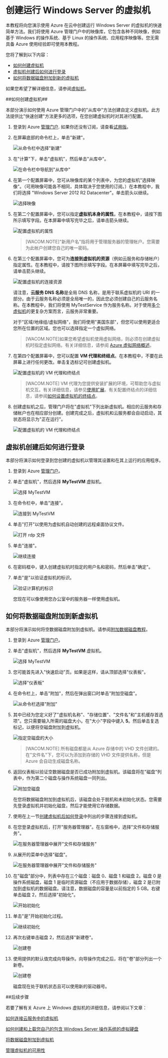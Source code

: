 # 创建运行 Windows Server 的虚拟机 #

本教程将向您演示使用 Azure 在云中创建运行 Windows Server 的虚拟机的快速简单方法。我们将使用 Azure 管理门户中的映像库，它包含各种不同映像，例如基于 Windows 的操作系统、基于 Linux 的操作系统、应用程序映像等。您无需具备 Azure 使用经验即可使用本教程。 

您将了解到以下内容：

- [如何创建虚拟机](#createvirtualmachine)
- [虚拟机创建后如何进行登录](#logon)
- [如何将数据磁盘附加到新的虚拟机](#attachdisk)

如果您希望了解详细信息，请参阅[虚拟机](http://go.microsoft.com/fwlink/p/?LinkID=271224)。


##<a id="createvirtualmachine"></a>如何创建虚拟机##

本部分演示如何使用 Azure 管理门户中的"从库中"方法创建自定义虚拟机。此方法提供比"快速创建"方法更多的选项，在您创建虚拟机时对其进行配置。


1. 登录到 Azure [管理门户](http://manage.windowsazure.cn). 如果你还没有订阅，请查看[试用版](/pricing/free-trial)。

2. 在屏幕底部的命令栏上，单击"新建"。

	![从命令栏中选择"新建"](./media/CreateVirtualMachineWindowsTutorial/commandbarnew.png)

3. 在"计算"下，单击"虚拟机"，然后单击"从库中"。

	![在命令栏中导航到"从库中"](./media/CreateVirtualMachineWindowsTutorial/fromgallery.png)
	
4. 在第一个配置屏幕中，您可从映像库的某个列表中，为您的虚拟机"选择映像"。（可用映像可能各不相同，具体取决于您使用的订阅。）在本教程中，我们将选择 "Windows Server 2012 R2 Datacenter"。单击箭头以继续。

	![选择映像](./media/CreateVirtualMachineWindowsTutorial/chooseimage.png)

5. 在第二个配置屏幕中，您可以指定**虚拟机本身的属性**。在本教程中，请按下图所示填写字段。在本屏幕中填写完毕之后，请单击箭头继续。

	![配置虚拟机的属性](./media/CreateVirtualMachineWindowsTutorial/vmconfiguration.png)

	>[WACOM.NOTE]"新用户名"指将用于管理服务器的管理帐户。您需要为此帐户创建您自己的唯一密码。

6. 在第三个配置屏幕中，您可为**连接到虚拟机的资源**（例如云服务和存储帐户）指定属性。在本教程中，请按下图所示填写字段。在本屏幕中填写完毕之后，请单击箭头继续。 

	![配置虚拟机的连接资源](./media/CreateVirtualMachineWindowsTutorial/resourceconfiguration.png)

	请注意，**云服务 DNS 名称**是全局 DNS 名称，是用于联系虚拟机的 URI 的一部分。由于云服务名称必须是全局唯一的，因此您必须创建自己的云服务名称。在本教程中，我们将使用 MyTestService 作为服务名称。对于使用[多个虚拟机](http://azure.microsoft.com/zh-cn/documentation/articles/virtual-machines-linux-classic-connect-vms)的更复杂方案而言，云服务非常重要。
 
	对于"区域/地缘组/虚拟网络"，我们将使用"美国东部"，但您可以使用更适合您所在位置的区域。您也可以选择指定一个虚拟网络。
 
	>[WACOM.NOTE]如果您希望虚拟机使用虚拟网络，则必须在创建虚拟机时指定虚拟网络。有关详细信息，请参阅 [Azure 虚拟网络概述](http://go.microsoft.com/fwlink/p/?LinkID=294063)。

7. 在第四个配置屏幕中，您可以配置 **VM 代理和终结点**。在本教程中，不要在此屏幕上进行任何更改。单击复选标记可创建虚拟机。


	![配置虚拟机的 VM 代理和终结点](./media/CreateVirtualMachineWindowsTutorial/endpointconfiguration.png)

	>[WACOM.NOTE] VM 代理为您提供安装扩展的环境，可帮助您与虚拟机交互。有关详细信息，请参见[使用扩展](http://msdn.microsoft.com/zh-cn/library/dn606311.aspx)。有关配置终结点的详细信息，请参阅[如何设置虚拟机的终结点](http://azure.microsoft.com/zh-cn/documentation/articles/virtual-machines-windows-classic-setup-endpoints)。
    
8. 创建虚拟机之后，管理门户将在"虚拟机"下列出新虚拟机。相应的云服务和存储帐户也在相应部分创建。创建完成之后，虚拟机和云服务都会自动启动，其状态将显示为"正在运行"。 

	![配置虚拟机的 VM 代理和终结点](./media/CreateVirtualMachineWindowsTutorial/vmcreated.png)

## <a id="logon"> </a>虚拟机创建后如何进行登录 ##

本部分将演示如何登录到您创建的虚拟机以管理其设置和在其上运行的应用程序。

1. 登录到 Azure [管理门户](http://manage.windowsazure.cn)。

2. 单击"虚拟机"，然后选择 **MyTestVM** 虚拟机。

	![选择 MyTestVM](./media/CreateVirtualMachineWindowsTutorial/selectvm.png)

3. 在命令栏中，单击"连接"。

	![连接到 MyTestVM](./media/CreateVirtualMachineWindowsTutorial/commandbarconnect.png)
	
4. 单击"打开"以使用为虚拟机自动创建的远程桌面协议文件。

	![打开 rdp 文件](./media/CreateVirtualMachineWindowsTutorial/openrdp.png)
	
5. 单击"连接"。

	![继续连接](./media/CreateVirtualMachineWindowsTutorial/connectrdc.png)

6. 在密码框中，键入创建虚拟机时指定的用户名和密码，然后单击"确定"。

7. 单击"是"以验证虚拟机的标识。

	![验证计算机的标识](./media/CreateVirtualMachineWindowsTutorial/certificate.png)

	您现在可以像使用您办公室中的服务器一样使用虚拟机。

## <a id="attachdisk"> </a>如何将数据磁盘附加到新虚拟机 ##

本部分将演示如何将空数据磁盘附加到虚拟机。请参阅[附加数据磁盘教程](http://azure.microsoft.com/zh-cn/documentation/articles/virtual-machines-windows-classic-attach-disk)。

1. 登录到 Azure [管理门户](http://manage.windowsazure.cn)。

2. 单击"虚拟机"，然后选择 **MyTestVM** 虚拟机。

	![选择 MyTestVM](./media/CreateVirtualMachineWindowsTutorial/selectvm.png)
	
3. 您可能首先进入"快速启动"页。如果是这样，请从顶部选择"仪表板"。

	![选择"仪表板"](./media/CreateVirtualMachineWindowsTutorial/dashboard.png)

4. 在命令栏上，单击"附加"，然后在弹出窗口时单击"附加空磁盘"。

	![从命令栏选择"附加"](./media/CreateVirtualMachineWindowsTutorial/commandbarattach.png)	

5. 其中已经为您定义好了"虚拟机名称"、"存储位置"、"文件名"和"主机缓存首选项"。您只需要输入所需的磁盘大小。在"大小"字段中键入 **5**。然后单击复选标记，以便将空磁盘附加到虚拟机。

	![指定空磁盘的大小](./media/CreateVirtualMachineWindowsTutorial/emptydisksize.png)	
	
	>[WACOM.NOTE] 所有磁盘都是从 Azure 存储中的 VHD 文件创建的。在"文件名"下，您可以为添加到存储的 VHD 文件提供名称，但是 Azure 会自动生成磁盘名称。

6. 返回仪表板以验证空数据磁盘是否已成功附加到虚拟机。该磁盘将在"磁盘"列表中，作为第二个磁盘与操作系统磁盘一同列出。

	![附加空磁盘](./media/CreateVirtualMachineWindowsTutorial/disklistwithdatadisk.png)

	在您将数据磁盘附加到虚拟机后，该磁盘会处于脱机和未初始化状态。您需要先登录虚拟机并初始化磁盘，然后才能使用它存储数据。

7. 使用在上一节[创建虚拟机后如何登录](#logon)中列出的步骤连接到虚拟机。

8. 在您登录虚拟机后，打开"服务器管理器"。在左窗格中，选择"文件和存储服务"。

	![在服务器管理器中展开"文件和存储服务"](./media/CreateVirtualMachineWindowsTutorial/fileandstorageservices.png)

9. 从展开的菜单中选择"磁盘"。

	![在服务器管理器中展开"文件和存储服务"](./media/CreateVirtualMachineWindowsTutorial/selectdisks.png)	
	
10. 在"磁盘"部分中，列表中存在三个磁盘：磁盘 0、磁盘 1 和磁盘 2。磁盘 0 是操作系统磁盘，磁盘 1 是临时资源磁盘（不应用于数据存储），磁盘 2 是已附加到虚拟机的数据磁盘。请注意，数据磁盘的容量是以前指定的 5 GB。右键单击磁盘 2，然后选择"初始化"。

	![开始初始化](./media/CreateVirtualMachineWindowsTutorial/initializedisk.png)

11. 单击"是"开始初始化过程。

	![继续初始化](./media/CreateVirtualMachineWindowsTutorial/yesinitialize.png)

12. 再次右键单击磁盘 2，然后选择"新建卷"。 

	![创建卷](./media/CreateVirtualMachineWindowsTutorial/initializediskvolume.png)

13. 使用提供的默认值完成向导操作。向导操作完成之后，将在"卷"部分列出一个新卷。 

	![创建卷](./media/CreateVirtualMachineWindowsTutorial/newvolumecreated.png)

	磁盘现在处于联机状态且可以使用新的驱动器号。 
	
##后续步骤 

若要了解有关 Azure 上 Windows 虚拟机的详细信息，请参阅以下文章：

[如何连接云服务中的虚拟机](http://azure.microsoft.com/zh-cn/documentation/articles/virtual-machines-linux-classic-connect-vms)

[如何创建和上载您自己的包含 Windows Server 操作系统的虚拟硬盘](http://azure.microsoft.com/zh-cn/documentation/articles/virtual-machines-windows-classic-createupload-vhd)

[将数据磁盘附加到虚拟机](http://azure.microsoft.com/zh-cn/documentation/articles/virtual-machines-windows-classic-attach-disk)

[管理虚拟机的可用性](http://azure.microsoft.com/zh-cn/documentation/articles/virtual-machines-windows-manage-availability)

[有关 Azure 中的虚拟机]: #virtualmachine
[如何创建虚拟机]: #custommachine
[虚拟机创建后如何进行登录]: #logon
[如何将数据磁盘附加到新的虚拟机]: #attachdisk
[如何设置与虚拟机的通信]: #endpoints


<!--HONumber=41-->
